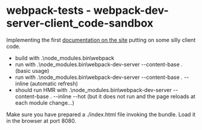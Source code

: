 # webpack-tests - webpack-dev-server-client_code-sandbox

Implementing the first [documentation on the site](https://webpack.github.io/docs/webpack-dev-server.html)
putting on some silly client code.

- build with .\node_modules\.bin\webpack
- run with  .\node_modules\.bin\webpack-dev-server --content-base . (basic usage)
- run with  .\node_modules\.bin\webpack-dev-server --content-base . --inline (automatic refresh)
- should run HMR with .\node_modules\.bin\webpack-dev-server --content-base . --inline --hot (but it does not run and the page reloads at each module change...)

Make sure you have prepared a ./index.html file invoking the bundle. Load it in the browser at port 8080.